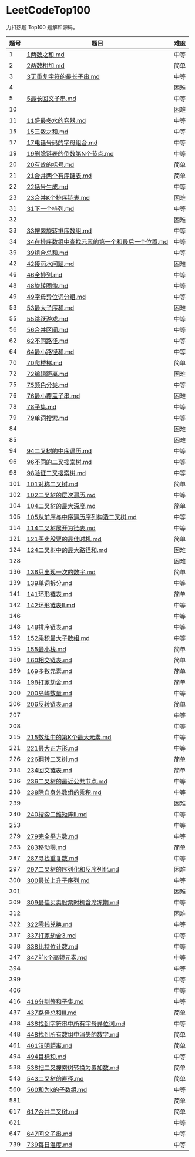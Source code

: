 # LeetCodeTop100
力扣热题 Top100 题解和源码。

| 题号 | 题目                                                         | 难度 |
| ---- | ------------------------------------------------------------ | ---- |
| 1    | [1两数之和.md](https://github.com/BarryBean/LeetCodeTop100/blob/master/Notes/1两数之和.md) | 中等 |
| 2    | [2两数相加.md](https://github.com/BarryBean/LeetCodeTop100/blob/master/Notes/2两数相加.md) | 简单 |
| 3    | [3无重复字符的最长子串.md](https://github.com/BarryBean/LeetCodeTop100/blob/master/Notes/3无重复字符的最长子串.md) | 中等 |
| 4    |                                                              | 困难 |
| 5    | [5最长回文子串.md](https://github.com/BarryBean/LeetCodeTop100/blob/master/Notes/5最长回文子串.md) | 中等 |
| 10   |                                                              | 困难 |
| 11   | [11盛最多水的容器.md](https://github.com/BarryBean/LeetCodeTop100/blob/master/Notes/11盛最多水的容器.md) | 中等 |
| 15   | [15三数之和.md](https://github.com/BarryBean/LeetCodeTop100/blob/master/Notes/15三数之和.md) | 中等 |
| 17   | [17电话号码的字母组合.md](https://github.com/BarryBean/LeetCodeTop100/blob/master/Notes/17电话号码的字母组合.md) | 中等 |
| 19   | [19删除链表的倒数第N个节点.md](https://github.com/BarryBean/LeetCodeTop100/blob/master/Notes/19删除链表的倒数第N个节点.md) | 中等 |
| 20   | [20有效的括号.md](https://github.com/BarryBean/LeetCodeTop100/blob/master/Notes/20有效的括号.md) | 简单 |
| 21   | [21合并两个有序链表.md](https://github.com/BarryBean/LeetCodeTop100/blob/master/Notes/21合并两个有序链表.md) | 简单 |
| 22   | [22括号生成.md](https://github.com/BarryBean/LeetCodeTop100/blob/master/Notes/22括号生成.md) | 中等 |
| 23   | [23合并K个排序链表.md](https://github.com/BarryBean/LeetCodeTop100/blob/master/Notes/23合并K个排序链表.md) | 困难 |
| 31   | [31下一个排列.md](https://github.com/BarryBean/LeetCodeTop100/blob/master/Notes/31下一个排列.md) | 中等 |
| 32   |                                                              | 困难 |
| 33   | [33搜索旋转排序数组.md](https://github.com/BarryBean/LeetCodeTop100/blob/master/Notes/33搜索旋转排序数组.md) | 中等 |
| 34   | [34在排序数组中查找元素的第一个和最后一个位置.md](https://github.com/BarryBean/LeetCodeTop100/blob/master/Notes/34在排序数组中查找元素的第一个和最后一个位置.md) | 中等 |
| 39   | [39组合总和.md](https://github.com/BarryBean/LeetCodeTop100/blob/master/Notes/39组合总和.md) | 中等 |
| 42   | [42接雨水问题.md](https://github.com/BarryBean/LeetCodeTop100/blob/master/Notes/42接雨水问题.md) | 困难 |
| 46   | [46全排列.md](https://github.com/BarryBean/LeetCodeTop100/blob/master/Notes/46全排列.md) | 中等 |
| 48   | [48旋转图像.md](https://github.com/BarryBean/LeetCodeTop100/blob/master/Notes/48旋转图像.md) | 中等 |
| 49   | [49字母异位词分组.md](https://github.com/BarryBean/LeetCodeTop100/blob/master/Notes/49字母异位词分组.md) | 中等 |
| 53   | [53最大子序和.md](https://github.com/BarryBean/LeetCodeTop100/blob/master/Notes/53最大子序和.md) | 困难 |
| 55   | [55跳跃游戏.md](https://github.com/BarryBean/LeetCodeTop100/blob/master/Notes/55跳跃游戏.md) | 中等 |
| 56   | [56合并区间.md](https://github.com/BarryBean/LeetCodeTop100/blob/master/Notes/56合并区间.md) | 中等 |
| 62   | [62不同路径.md](https://github.com/BarryBean/LeetCodeTop100/blob/master/Notes/62不同路径.md) | 中等 |
| 64   | [64最小路径和.md](https://github.com/BarryBean/LeetCodeTop100/blob/master/Notes/64最小路径和.md) | 中等 |
| 70   | [70爬楼梯.md](https://github.com/BarryBean/LeetCodeTop100/blob/master/Notes/70爬楼梯.md) | 简单 |
| 72   | [72编辑距离.md](https://github.com/BarryBean/LeetCodeTop100/blob/master/Notes/72编辑距离.md) | 困难 |
| 75   | [75颜色分类.md](https://github.com/BarryBean/LeetCodeTop100/blob/master/Notes/75颜色分类.md) | 中等 |
| 76   | [76最小覆盖子串.md](https://github.com/BarryBean/LeetCodeTop100/blob/master/Notes/76最小覆盖子串.md) | 困难 |
| 78   | [78子集.md](https://github.com/BarryBean/LeetCodeTop100/blob/master/Notes/78子集.md) | 中等 |
| 79   | [79单词搜索.md](https://github.com/BarryBean/LeetCodeTop100/blob/master/Notes/79单词搜索.md) | 中等 |
| 84   |                                                              | 困难 |
| 85   |                                                              | 困难 |
| 94   | [94二叉树的中序遍历.md](https://github.com/BarryBean/LeetCodeTop100/blob/master/Notes/94二叉树的中序遍历.md) | 中等 |
| 96   | [96不同的二叉搜索树.md](https://github.com/BarryBean/LeetCodeTop100/blob/master/Notes/96不同的二叉搜索树.md) | 中等 |
| 98   | [98验证二叉搜索树.md](https://github.com/BarryBean/LeetCodeTop100/blob/master/Notes/98验证二叉搜索树.md) | 中等 |
| 101  | [101对称二叉树.md](https://github.com/BarryBean/LeetCodeTop100/blob/master/Notes/101对称二叉树.md) | 简单 |
| 102  | [102二叉树的层次遍历.md](https://github.com/BarryBean/LeetCodeTop100/blob/master/Notes/102二叉树的层次遍历.md) | 中等 |
| 104  | [104二叉树的最大深度.md](https://github.com/BarryBean/LeetCodeTop100/blob/master/Notes/104二叉树的最大深度.md) | 简单 |
| 105  | [105从前序与中序遍历序列构造二叉树.md](https://github.com/BarryBean/LeetCodeTop100/blob/master/Notes/105从前序与中序遍历序列构造二叉树.md) | 中等 |
| 114  | [114二叉树展开为链表.md](https://github.com/BarryBean/LeetCodeTop100/blob/master/Notes/114二叉树展开为链表.md) | 中等 |
| 121  | [121买卖股票的最佳时机.md](https://github.com/BarryBean/LeetCodeTop100/blob/master/Notes/121买卖股票的最佳时机.md) | 简单 |
| 124  | [124二叉树中的最大路径和.md](https://github.com/BarryBean/LeetCodeTop100/blob/master/Notes/124二叉树中的最大路径和.md) | 困难 |
| 128  |                                                              | 困难 |
| 136  | [136只出现一次的数字.md](https://github.com/BarryBean/LeetCodeTop100/blob/master/Notes/136只出现一次的数字.md) | 简单 |
| 139  | [139单词拆分.md](https://github.com/BarryBean/LeetCodeTop100/blob/master/Notes/139单词拆分.md) | 中等 |
| 141  | [141环形链表.md](https://github.com/BarryBean/LeetCodeTop100/blob/master/Notes/141环形链表.md) | 简单 |
| 142  | [142环形链表II.md](https://github.com/BarryBean/LeetCodeTop100/blob/master/Notes/142环形链表II.md) | 中等 |
| 146  |                                                              | 中等 |
| 148  | [148排序链表.md](https://github.com/BarryBean/LeetCodeTop100/blob/master/Notes/148排序链表.md) | 中等 |
| 152  | [152乘积最大子数组.md](https://github.com/BarryBean/LeetCodeTop100/blob/master/Notes/152乘积最大子数组.md) | 中等 |
| 155  | [155最小栈.md](https://github.com/BarryBean/LeetCodeTop100/blob/master/Notes/155最小栈.md) | 简单 |
| 160  | [160相交链表.md](https://github.com/BarryBean/LeetCodeTop100/blob/master/Notes/160相交链表.md) | 简单 |
| 169  | [169多数元素.md](https://github.com/BarryBean/LeetCodeTop100/blob/master/Notes/169多数元素.md) | 简单 |
| 198  | [198打家劫舍.md](https://github.com/BarryBean/LeetCodeTop100/blob/master/Notes/198打家劫舍.md) | 简单 |
| 200  | [200岛屿数量.md](https://github.com/BarryBean/LeetCodeTop100/blob/master/Notes/200岛屿数量.md) | 中等 |
| 206  | [206反转链表.md](https://github.com/BarryBean/LeetCodeTop100/blob/master/Notes/206反转链表.md) | 简单 |
| 207  |                                                              | 中等 |
| 208  |                                                              | 中等 |
| 215  | [215数组中的第K个最大元素.md](https://github.com/BarryBean/LeetCodeTop100/blob/master/Notes/215数组中的第K个最大元素.md) | 中等 |
| 221  | [221最大正方形.md](https://github.com/BarryBean/LeetCodeTop100/blob/master/Notes/221最大正方形.md) | 中等 |
| 226  | [226翻转二叉树.md](https://github.com/BarryBean/LeetCodeTop100/blob/master/Notes/226翻转二叉树.md) | 简单 |
| 234  | [234回文链表.md](https://github.com/BarryBean/LeetCodeTop100/blob/master/Notes/234回文链表.md) | 简单 |
| 236  | [236二叉树的最近公共节点.md](https://github.com/BarryBean/LeetCodeTop100/blob/master/Notes/236二叉树的最近公共节点.md) | 中等 |
| 238  | [238除自身外数组的乘积.md](https://github.com/BarryBean/LeetCodeTop100/blob/master/Notes/238除自身外数组的乘积.md) | 中等 |
| 239  |                                                              | 困难 |
| 240  | [240搜索二维矩阵II.md](https://github.com/BarryBean/LeetCodeTop100/blob/master/Notes/240搜索二维矩阵II.md) | 中等 |
| 253  |                                                              | 中等 |
| 279  | [279完全平方数.md](https://github.com/BarryBean/LeetCodeTop100/blob/master/Notes/279完全平方数.md) | 中等 |
| 283  | [283移动零.md](https://github.com/BarryBean/LeetCodeTop100/blob/master/Notes/283移动零.md) | 简单 |
| 287  | [287寻找重复数.md](https://github.com/BarryBean/LeetCodeTop100/blob/master/Notes/287寻找重复数.md) | 中等 |
| 297  | [297二叉树的序列化和反序列化.md](https://github.com/BarryBean/LeetCodeTop100/blob/master/Notes/297二叉树的序列化和反序列化.md) | 困难 |
| 300  | [300最长上升子序列.md](https://github.com/BarryBean/LeetCodeTop100/blob/master/Notes/300最长上升子序列.md) | 中等 |
| 301  |                                                              | 困难 |
| 309  | [309最佳买卖股票时机含冷冻期.md](https://github.com/BarryBean/LeetCodeTop100/blob/master/Notes/309最佳买卖股票时机含冷冻期.md) | 中等 |
| 312  |                                                              | 困难 |
| 322  | [322零钱兑换.md](https://github.com/BarryBean/LeetCodeTop100/blob/master/Notes/322零钱兑换.md) | 中等 |
| 337  | [337打家劫舍3.md](https://github.com/BarryBean/LeetCodeTop100/blob/master/Notes/337打家劫舍3.md) | 中等 |
| 338  | [338比特位计数.md](https://github.com/BarryBean/LeetCodeTop100/blob/master/Notes/338比特位计数.md) | 中等 |
| 347  | [347前k个高频元素.md](https://github.com/BarryBean/LeetCodeTop100/blob/master/Notes/347前k个高频元素.md) | 中等 |
| 394  |                                                              | 中等 |
| 399  |                                                              | 中等 |
| 406  |                                                              | 中等 |
| 416  | [416分割等和子集.md](https://github.com/BarryBean/LeetCodeTop100/blob/master/Notes/416分割等和子集.md) | 中等 |
| 437  | [437路径总和III.md](https://github.com/BarryBean/LeetCodeTop100/blob/master/Notes/437路径总和III.md) | 简单 |
| 438  | [438找到字符串中所有字母异位词.md](https://github.com/BarryBean/LeetCodeTop100/blob/master/Notes/438找到字符串中所有字母异位词.md) | 中等 |
| 448  | [448找到所有数组中消失的数字.md](https://github.com/BarryBean/LeetCodeTop100/blob/master/Notes/448找到所有数组中消失的数字.md) | 简单 |
| 461  | [461汉明距离.md](https://github.com/BarryBean/LeetCodeTop100/blob/master/Notes/461汉明距离.md) | 简单 |
| 494  | [494目标和.md](https://github.com/BarryBean/LeetCodeTop100/blob/master/Notes/494目标和.md) | 中等 |
| 538  | [538把二叉搜索树转换为累加数.md](https://github.com/BarryBean/LeetCodeTop100/blob/master/Notes/538把二叉搜索树转换为累加数.md) | 简单 |
| 543  | [543二叉树的直径.md](https://github.com/BarryBean/LeetCodeTop100/blob/master/Notes/543二叉树的直径.md) | 简单 |
| 560  | [560和为k的子数组.md](https://github.com/BarryBean/LeetCodeTop100/blob/master/Notes/560和为k的子数组.md) | 中等 |
| 581  |                                                              | 简单 |
| 617  | [617合并二叉树.md](https://github.com/BarryBean/LeetCodeTop100/blob/master/Notes/617合并二叉树.md) | 简单 |
| 621  |                                                              | 中等 |
| 647  | [647回文子串.md](https://github.com/BarryBean/LeetCodeTop100/blob/master/Notes/647回文子串.md) | 中等 |
| 739  | [739每日温度.md](https://github.com/BarryBean/LeetCodeTop100/blob/master/Notes/739每日温度.md) | 中等 |